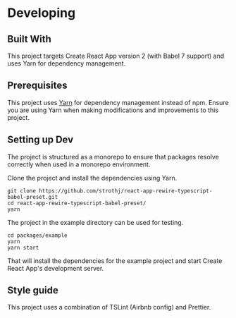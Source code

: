 # Developing

## Built With

This project targets Create React App version 2 (with Babel 7 support) and uses Yarn for dependency management.

## Prerequisites

This project uses [Yarn](https://yarnpkg.com/en/) for dependency management instead of npm. Ensure you are using Yarn when making modifications and improvements to this project.

## Setting up Dev

The project is structured as a monorepo to ensure that packages resolve correctly when used in a monorepo environment.

Clone the project and install the dependencies using Yarn.

```shell
git clone https://github.com/strothj/react-app-rewire-typescript-babel-preset.git
cd react-app-rewire-typescript-babel-preset/
yarn
```

The project in the example directory can be used for testing.

```shell
cd packages/example
yarn
yarn start
```

That will install the dependencies for the example project and start Create React App's development server.

## Style guide

This project uses a combination of TSLint (Airbnb config) and Prettier.
